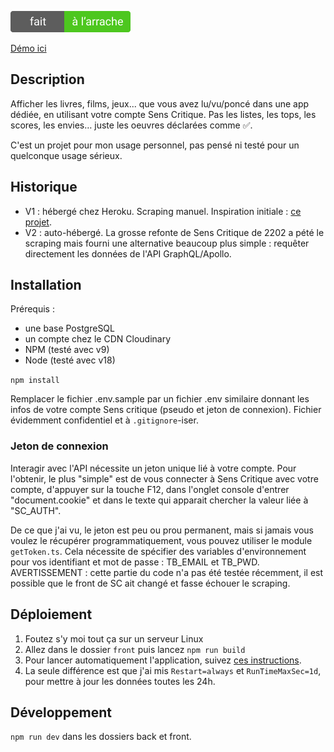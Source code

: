  ![](https://raw.githubusercontent.com/Saint-loup/table-basse/published/front/src/assets/lol.png)

[Démo ici](https://table-basse.toutcequibouge.net/)

## Description

Afficher les livres, films, jeux... que vous avez lu/vu/poncé dans une app dédiée, en utilisant votre compte Sens Critique. Pas les listes, les tops, les scores, les envies… juste les oeuvres déclarées comme ✅.

C'est un projet pour mon usage personnel, pas pensé ni testé pour un quelconque usage sérieux.

## Historique
- V1 : hébergé chez Heroku. Scraping manuel. Inspiration initiale : [ce projet](https://github.com/mlcdf/shelob).
- V2 : auto-hébergé. La grosse refonte de Sens Critique de 2202 a pété le scraping mais fourni une alternative beaucoup plus simple : requêter directement les données de l'API GraphQL/Apollo.

## Installation

Prérequis :

* une base PostgreSQL
* un compte chez le CDN Cloudinary
* NPM (testé avec v9)
* Node (testé avec v18)

`npm install`

Remplacer le fichier .env.sample par un fichier .env similaire donnant les infos de votre compte Sens critique (pseudo et jeton de connexion). Fichier évidemment confidentiel et à `.gitignore`-iser.

### Jeton de connexion

Interagir avec l'API nécessite un jeton unique lié à votre compte. Pour l'obtenir, le plus "simple" est de vous connecter à Sens Critique avec votre compte, d'appuyer sur la touche F12, dans l'onglet console d'entrer "document.cookie" et dans le texte qui apparait chercher la valeur liée à "SC_AUTH".

De ce que j'ai vu, le jeton est peu ou prou permanent, mais si jamais vous voulez le récupérer programmatiquement, vous pouvez utiliser le module `getToken.ts`. Cela nécessite de spécifier des variables d'environnement pour vos identifiant et mot de passe : TB_EMAIL et TB_PWD. AVERTISSEMENT : cette partie du code n'a pas été testée récemment, il est possible que le front de SC ait changé et fasse échouer le scraping.

## Déploiement

1. Foutez s'y moi tout ça sur un serveur Linux
2. Allez dans le dossier `front` puis lancez `npm run build`
3. Pour lancer automatiquement l'application, suivez [ces instructions](https://gist.github.com/joepie91/73ce30dd258296bd24af23e9c5f761aa).
4. La seule différence est que j'ai mis `Restart=always` et `RunTimeMaxSec=1d`, pour mettre à jour les données toutes les 24h.


## Développement
`npm run dev` dans les dossiers back et front.

